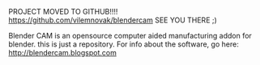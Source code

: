 PROJECT MOVED TO GITHUB!!!!
https://github.com/vilemnovak/blendercam
SEE YOU THERE ;)

Blender CAM is an opensource computer aided manufacturing addon for blender.
this is just a repository.
For info about the software, go here:
http://blendercam.blogspot.com